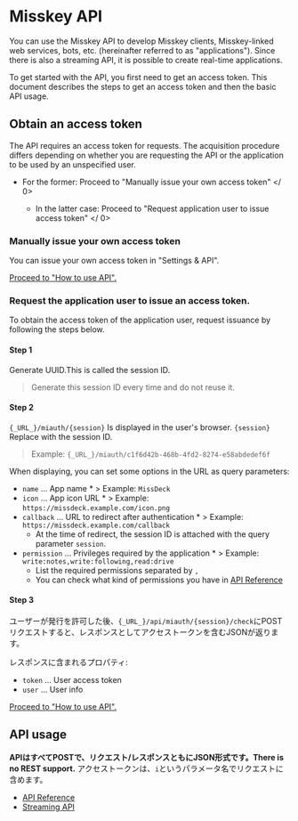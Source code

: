 # Misskey API

You can use the Misskey API to develop Misskey clients, Misskey-linked web services, bots, etc. (hereinafter referred to as "applications"). Since there is also a streaming API, it is possible to create real-time applications.

To get started with the API, you first need to get an access token. This document describes the steps to get an access token and then the basic API usage.

## Obtain an access token
The API requires an access token for requests. The acquisition procedure differs depending on whether you are requesting the API or the application to be used by an unspecified user.

* For the former: Proceed to
 "Manually issue your own access token" </ 0></li> 
  
  * In the latter case: Proceed to  "Request application user to issue access token" </ 0></li> </ul> 
  
  

### Manually issue your own access token

You can issue your own access token in "Settings & API".

[Proceed to "How to use API".](#APIの使い方)



### Request the application user to issue an access token.

To obtain the access token of the application user, request issuance by following the steps below.



#### Step 1

Generate UUID.This is called the session ID.



> Generate this session ID every time and do not reuse it.



#### Step 2

`{_URL_}/miauth/{session}` Is displayed in the user's browser. `{session}` Replace with the session ID.


> Example: `{_URL_}/miauth/c1f6d42b-468b-4fd2-8274-e58abdedef6f`

When displaying, you can set some options in the URL as query parameters:

* `name` ... App name 
      * > Example: `MissDeck`
* `icon` ... App icon URL 
      * > Example: `https://missdeck.example.com/icon.png`
* `callback` ... URL to redirect after authentication 
      * > Example: `https://missdeck.example.com/callback`
    * At the time of redirect, the session ID is attached with the query parameter `session`.
* `permission` ... Privileges required by the application 
      * > Example: `write:notes,write:following,read:drive`
    * List the required permissions separated by `,`
    * You can check what kind of permissions you have in [API Reference](/api-doc)



#### Step 3

ユーザーが発行を許可した後、`{_URL_}/api/miauth/{session}/check`にPOSTリクエストすると、レスポンスとしてアクセストークンを含むJSONが返ります。

レスポンスに含まれるプロパティ:

* `token` ... User access token
* `user` ... User info

[Proceed to "How to use API".](#APIの使い方)



## API usage

**APIはすべてPOSTで、リクエスト/レスポンスともにJSON形式です。There is no REST support.** アクセストークンは、`i`というパラメータ名でリクエストに含めます。

* [API Reference](/api-doc)
* [Streaming API](./stream)
